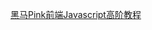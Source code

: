 [黑马Pink前端Javascript高阶教程](https://www.youtube.com/watch?v=LmsVcleRDyY&list=PLKLUwbV5J_7cSHVUfn3PMPs6tfvsfzkBE&index=1)